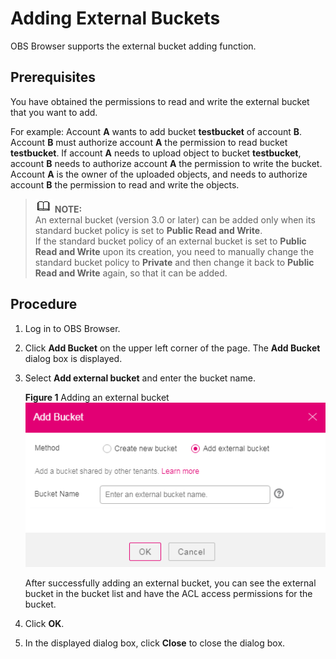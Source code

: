 # Adding External Buckets<a name="en-us_topic_0045853737"></a>

OBS Browser supports the external bucket adding function.

## Prerequisites<a name="s4bbb287fa76047df837ed4a670a3a8a3"></a>

You have obtained the permissions to read and write the external bucket that you want to add.

For example: Account  **A**  wants to add bucket  **testbucket**  of account  **B**. Account  **B**  must authorize account  **A**  the permission to read bucket  **testbucket**. If account  **A**  needs to upload object to bucket  **testbucket**, account  **B**  needs to authorize account  **A**  the permission to write the bucket. Account  **A**  is the owner of the uploaded objects, and needs to authorize account  **B**  the permission to read and write the objects.

>![](public_sys-resources/icon-note.gif) **NOTE:**   
>An external bucket \(version 3.0 or later\) can be added only when its standard bucket policy is set to  **Public Read and Write**.  
>If the standard bucket policy of an external bucket is set to  **Public Read and Write**  upon its creation, you need to manually change the standard bucket policy to  **Private**  and then change it back to  **Public Read and Write**  again, so that it can be added.  

## Procedure<a name="sed02728ed0884d3a93f42523c801b294"></a>

1.  Log in to OBS Browser.
2.  Click  **Add Bucket**  on the upper left corner of the page. The  **Add Bucket**  dialog box is displayed.
3.  Select  **Add external bucket**  and enter the bucket name.

    **Figure  1**  Adding an external bucket<a name="f6670af00503c4409a0d68693132a5926"></a>  
    ![](figures/adding-an-external-bucket.png "adding-an-external-bucket")

    After successfully adding an external bucket, you can see the external bucket in the bucket list and have the ACL access permissions for the bucket.

4.  Click  **OK**.
5.  In the displayed dialog box, click  **Close**  to close the dialog box.

